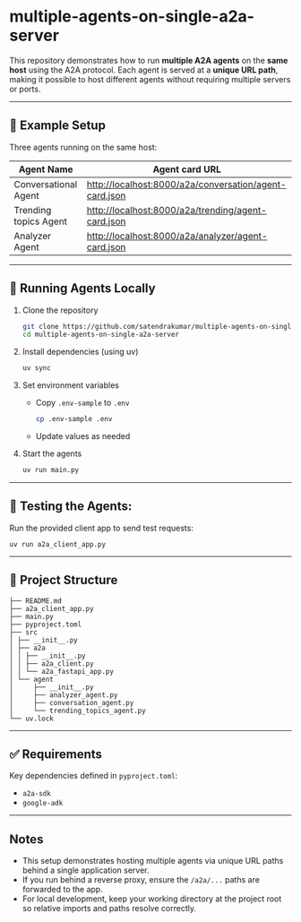 # multiple-agents-on-single-a2a-server

This repository demonstrates how to run **multiple A2A agents** on the **same host** using the A2A protocol.
Each agent is served at a **unique URL path**, making it possible to host different agents without requiring multiple servers or ports.

---

## 📌 Example Setup

Three agents running on the same host:

| Agent Name            | Agent card URL                                                                                                    |
|-----------------------|-------------------------------------------------------------------------------------------------------------------|
| Conversational Agent  | [http://localhost:8000/a2a/conversation/agent-card.json](http://localhost:8000/a2a/conversation/agent-card.json) |
| Trending topics Agent | [http://localhost:8000/a2a/trending/agent-card.json](http://localhost:8000/a2a/trending/agent-card.json) |
| Analyzer Agent        | [http://localhost:8000/a2a/analyzer/agent-card.json](http://localhost:8000/a2a/analyzer/agent-card.json) |


---

## 🚀 Running Agents Locally

1.  Clone the repository
    ```bash
    git clone https://github.com/satendrakumar/multiple-agents-on-single-a2a-server.git
    cd multiple-agents-on-single-a2a-server
    ```

2.  Install dependencies (using uv)
    ```bash
    uv sync
    ```

3.  Set environment variables
    *   Copy `.env-sample` to `.env`
        ```bash
        cp .env-sample .env
        ```
    *   Update values as needed

4.  Start the agents
    ```bash
    uv run main.py
    ```

---

## 🧪 Testing the Agents:

Run the provided client app to send test requests:

```shell
uv run a2a_client_app.py
```

---

## 📂 Project Structure

```text
├── README.md
├── a2a_client_app.py
├── main.py
├── pyproject.toml
├── src
│ ├── __init__.py
│ ├── a2a
│ │ ├── __init__.py
│ │ ├── a2a_client.py
│ │ └── a2a_fastapi_app.py
│ └── agent
│     ├── __init__.py
│     ├── analyzer_agent.py
│     ├── conversation_agent.py
│     └── trending_topics_agent.py
└── uv.lock

```

---

## ✅ Requirements

Key dependencies defined in `pyproject.toml`:

*   `a2a-sdk`
*   `google-adk`

---

## Notes

- This setup demonstrates hosting multiple agents via unique URL paths behind a single application server.
- If you run behind a reverse proxy, ensure the `/a2a/...` paths are forwarded to the app.
- For local development, keep your working directory at the project root so relative imports and paths resolve correctly.